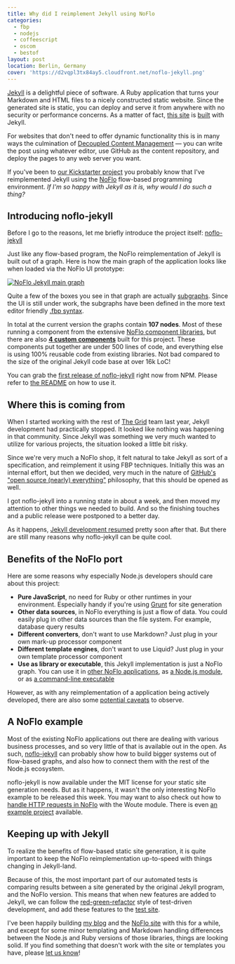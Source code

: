 ```yaml
---
title: Why did I reimplement Jekyll using NoFlo
categories:
  - fbp
  - nodejs
  - coffeescript
  - oscom
  - bestof
layout: post
location: Berlin, Germany
cover: 'https://d2vqpl3tx84ay5.cloudfront.net/noflo-jekyll.png'
---
```

[Jekyll](http://jekyllrb.com/) is a delightful piece of software. A Ruby application that turns your Markdown and HTML files to a nicely constructed static website. Since the generated site is static, you can deploy and serve it from anywhere with no security or performance concerns. As a matter of fact, [this site](http://bergie.iki.fi/) is [built](http://bergie.iki.fi/colophon/) with Jekyll.

For websites that don't need to offer dynamic functionality this is in many ways the culmination of [Decoupled Content Management](http://bergie.iki.fi/blog/decoupling_content_management/) &mdash; you can write the post using whatever editor, use GitHub as the content repository, and deploy the pages to any web server you want.

If you've been to [our Kickstarter project](http://www.kickstarter.com/projects/noflo/noflo-development-environment) you probably know that I've reimplemented Jekyll using the [NoFlo](http://noflojs.org/) flow-based programming environment. *If I'm so happy with Jekyll as it is, why would I do such a thing?*

## Introducing noflo-jekyll

Before I go to the reasons, let me briefly introduce the project itself: [noflo-jekyll](https://github.com/the-grid/noflo-jekyll)

Just like any flow-based program, the NoFlo reimplementation of Jekyll is built out of a graph. Here is how the main graph of the application looks like when loaded via the NoFlo UI prototype:

[![NoFlo Jekyll main graph](https://d2vqpl3tx84ay5.cloudfront.net/noflo-jekyll-small.png)](https://d2vqpl3tx84ay5.cloudfront.net/noflo-jekyll.png)

Quite a few of the boxes you see in that graph are actually [subgraphs](https://github.com/the-grid/noflo-jekyll/tree/master/graphs). Since the UI is still under work, the subgraphs have been defined in the more text editor friendly [.fbp syntax](http://noflojs.org/documentation/fbp/).

In total at the current version the graphs contain **107 nodes**. Most of these running a component from the extensive [NoFlo component libraries](http://noflojs.org/library/), but there are also [**4 custom components**](https://github.com/the-grid/noflo-jekyll/tree/master/components) built for this project. These components put together are under 500 lines of code, and everything else is using 100% reusable code from existing libraries. Not bad compared to the size of the original Jekyll code base at over 16k LoC!

You can grab the [first release of noflo-jekyll](https://npmjs.org/package/noflo-jekyll) right now from NPM. Please refer to [the README](https://github.com/the-grid/noflo-jekyll#readme) on how to use it.

## Where this is coming from

When I started working with the rest of [The Grid](https://www.facebook.com/thegridio) team last year, Jekyll development had practically stopped. It looked like nothing was happening in that community. Since Jekyll was something we very much wanted to utilize for various projects, the situation looked a little bit risky.

Since we're very much a NoFlo shop, it felt natural to take Jekyll as sort of a specification, and reimplement it using FBP techniques. Initially this was an internal effort, but then we decided, very much in the nature of [GitHub's "open source (nearly) everything"](http://tom.preston-werner.com/2011/11/22/open-source-everything.html) philosophy, that this should be opened as well.

I got noflo-jekyll into a running state in about a week, and then moved my attention to other things we needed to build. And so the finishing touches and a public release were postponed to a better day.

As it happens, [Jekyll development resumed](http://blog.parkermoore.de/2013/05/06/jekyll-1-dot-0-released/) pretty soon after that. But there are still many reasons why noflo-jekyll can be quite cool.

## Benefits of the NoFlo port

Here are some reasons why especially Node.js developers should care about this project:

* **Pure JavaScript**, no need for Ruby or other runtimes in your environment. Especially handy if you're using [Grunt](http://gruntjs.com/) for site generation
* **Other data sources**, in NoFlo everything is just a flow of data. You could easily plug in other data sources than the file system. For example, database query results
* **Different converters**, don't want to use Markdown? Just plug in your own mark-up processor component
* **Different template engines**, don't want to use Liquid? Just plug in your own template processor component
* **Use as library or executable**, this Jekyll implementation is just a NoFlo graph. You can use it in [other NoFlo applications](https://github.com/the-grid/noflo-jekyll#usage-in-noflo-graphs), as [a Node.js module](https://github.com/the-grid/noflo-jekyll#command-line-usage), or as [a command-line executable](https://github.com/the-grid/noflo-jekyll#command-line-usage)

However, as with any reimplementation of a application being actively developed, there are also some [potential caveats](https://github.com/the-grid/noflo-jekyll#known-issues-and-differences-with-ruby-jekyll) to observe.

## A NoFlo example

Most of the existing NoFlo applications out there are dealing with various business processes, and so very little of that is available out in the open. As such, [noflo-jekyll](https://github.com/the-grid/noflo-jekyll) can probably show how to build bigger systems out of flow-based graphs, and also how to connect them with the rest of the Node.js ecosystem.

noflo-jekyll is now available under the MIT license for your static site generation needs. But as it happens, it wasn't the only interesting NoFlo example to be released this week. You may want to also check out how to [handle HTTP requests in NoFlo](https://github.com/kenhkan/noflo-woute#readme) with the Woute module. There is even [an example project](https://github.com/kenhkan/noflo-woute/tree/master/examples/echo_server) available.

## Keeping up with Jekyll

To realize the benefits of flow-based static site generation, it is quite important to keep the NoFlo reimplementation up-to-speed with things changing in Jekyll-land.

Because of this, the most important part of our automated tests is comparing results between a site generated by the original Jekyll program, and the NoFlo version. This means that when new features are added to Jekyll, we can follow the [red-green-refactor](http://www.jamesshore.com/Blog/Red-Green-Refactor.html) style of test-driven development, and add these features to the [test site](https://github.com/the-grid/noflo-jekyll/tree/master/test/fixtures).

I've been happily building [my blog](http://bergie.iki.fi/) and the [NoFlo site](http://noflojs.org/) with this for a while, and except for some minor templating and Markdown handling differences between the Node.js and Ruby versions of those libraries, things are looking solid. If you find something that doesn't work with the site or templates you have, please [let us know](https://github.com/the-grid/noflo-jekyll/issues)!
